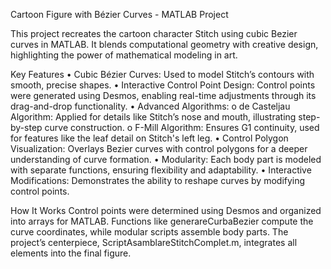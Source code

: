 Cartoon Figure with Bézier Curves - MATLAB Project


This project recreates the cartoon character Stitch using cubic Bezier curves in MATLAB. It blends computational geometry with creative design, highlighting the power of mathematical modeling in art.

Key Features
•	Cubic Bézier Curves: Used to model Stitch’s contours with smooth, precise shapes.
•	Interactive Control Point Design: Control points were generated using Desmos, enabling real-time adjustments through its drag-and-drop functionality.
•	Advanced Algorithms:
o	de Casteljau Algorithm: Applied for details like Stitch’s nose and mouth, illustrating step-by-step curve construction.
o	F-Mill Algorithm: Ensures G1 continuity, used for features like the leaf detail on Stitch's left leg.
•	Control Polygon Visualization: Overlays Bezier curves with control polygons for a deeper understanding of curve formation.
•	Modularity: Each body part is modeled with separate functions, ensuring flexibility and adaptability.
•	Interactive Modifications: Demonstrates the ability to reshape curves by modifying control points.

How It Works
Control points were determined using Desmos and organized into arrays for MATLAB. Functions like generareCurbaBezier compute the curve coordinates, while modular scripts assemble body parts. The project’s centerpiece, ScriptAsamblareStitchComplet.m, integrates all elements into the final figure.

